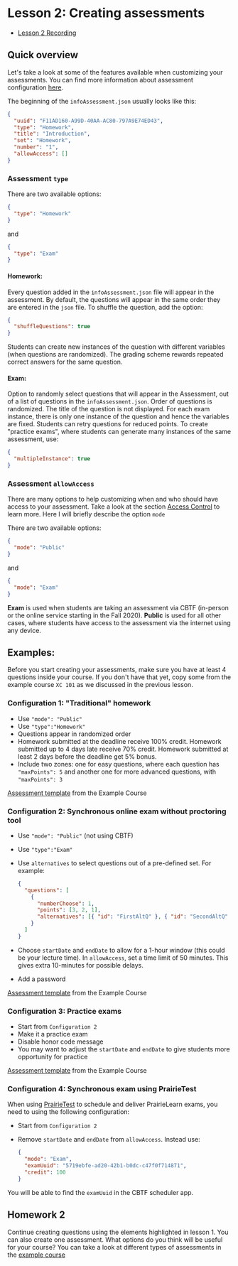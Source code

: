 # Lesson 2: Creating assessments

- [Lesson 2 Recording](https://mediaspace.illinois.edu/media/t/1_g3stfhgp/170964131)

## Quick overview

Let's take a look at some of the features available when customizing your assessments. You can find more information about assessment configuration [here](../assessment.md).

The beginning of the `infoAssessment.json` usually looks like this:

```json
{
  "uuid": "F11AD160-A99D-40AA-AC80-797A9E74ED43",
  "type": "Homework",
  "title": "Introduction",
  "set": "Homework",
  "number": "1",
  "allowAccess": []
}
```

### Assessment `type`

There are two available options:

```json
{
  "type": "Homework"
}
```

and

```json
{
  "type": "Exam"
}
```

#### Homework:

Every question added in the `infoAssessment.json` file will appear in the assessment. By default, the questions will appear in the same order they are entered in the `json` file. To shuffle the question, add the option:

```json
{
  "shuffleQuestions": true
}
```

Students can create new instances of the question with different variables (when questions are randomized). The grading scheme rewards repeated correct answers for the same question.

#### Exam:

Option to randomly select questions that will appear in the Assessment, out of a list of questions in the `infoAssessment.json`. Order of questions is randomized. The title of the question is not displayed. For each exam instance, there is only one instance of the question and hence the variables are fixed. Students can retry questions for reduced points. To create "practice exams", where students can generate many instances of the same assessment, use:

```json
{
  "multipleInstance": true
}
```

### Assessment `allowAccess`

There are many options to help customizing when and who should have access to your assessment. Take a look at the section [Access Control](https://prairielearn.readthedocs.io/en/latest/accessControl/) to learn more. Here I will briefly describe the option `mode`

There are two available options:

```json
{
  "mode": "Public"
}
```

and

```json
{
  "mode": "Exam"
}
```

**Exam** is used when students are taking an assessment via CBTF (in-person or the online service starting in the Fall 2020). **Public** is used for all other cases, where students have access to the assessment via the internet using any device.

## Examples:

Before you start creating your assessments, make sure you have at least 4 questions inside your course. If you don't have that yet, copy some from the example course `XC 101` as we discussed in the previous lesson.

### Configuration 1: "Traditional" homework

- Use `"mode": "Public"`
- Use `"type":"Homework"`
- Questions appear in randomized order
- Homework submitted at the deadline receive 100% credit. Homework submitted up to 4 days late receive 70% credit. Homework submitted at least 2 days before the deadline get 5% bonus.
- Include two zones: one for easy questions, where each question has `"maxPoints": 5` and another one for more advanced questions, with `"maxPoints": 3`

[Assessment template](https://us.prairielearn.com/pl/course_instance/4970/assessment/2316937) from the Example Course

### Configuration 2: Synchronous online exam without proctoring tool

- Use `"mode": "Public"` (not using CBTF)
- Use `"type":"Exam"`
- Use `alternatives` to select questions out of a pre-defined set. For example:

  ```json
  {
    "questions": [
      {
        "numberChoose": 1,
        "points": [3, 2, 1],
        "alternatives": [{ "id": "FirstAltQ" }, { "id": "SecondAltQ" }]
      }
    ]
  }
  ```

- Choose `startDate` and `endDate` to allow for a 1-hour window (this could be your lecture time). In `allowAccess`, set a time limit of 50 minutes. This gives extra 10-minutes for possible delays.
- Add a password

[Assessment template](https://us.prairielearn.com/pl/course_instance/4970/assessment/2316935) from the Example Course

### Configuration 3: Practice exams

- Start from `Configuration 2`
- Make it a practice exam
- Disable honor code message
- You may want to adjust the `startDate` and `endDate` to give students more opportunity for practice

[Assessment template](https://us.prairielearn.com/pl/course_instance/4970/assessment/1981282) from the Example Course

### Configuration 4: Synchronous exam using PrairieTest

When using [PrairieTest](https://us.prairietest.com/pt/docs/center/welcome) to schedule and deliver PrairieLearn exams, you need to using the following configuration:

- Start from `Configuration 2`
- Remove `startDate` and `endDate` from `allowAccess`. Instead use:

  ```json
  {
    "mode": "Exam",
    "examUuid": "5719ebfe-ad20-42b1-b0dc-c47f0f714871",
    "credit": 100
  }
  ```

You will be able to find the `examUuid` in the CBTF scheduler app.

## Homework 2

Continue creating questions using the elements highlighted in lesson 1.
You can also create one assessment. What options do you think will be useful for your course? You can take a look at different types of assessments in the [example course](https://us.prairielearn.com/pl/course_instance/4970/)
